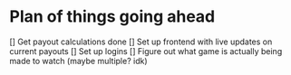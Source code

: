 # Plan of things going ahead

[] Get payout calculations done
[] Set up frontend with live updates on current payouts
[] Set up logins
[] Figure out what game is actually being made to watch (maybe multiple? idk)

